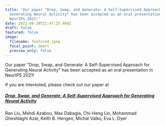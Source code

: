 ```yaml
---
title: 'Our paper "Drop, Swap, and Generate: A Self-Supervised Approach for
  Generating Neural Activity" has been accepted as an oral presentation in
  NeurIPS 2021!'
date: 2021-09-28T21:47:25.460Z
draft: false
featured: false
image:
  filename: featured.jpeg
  focal_point: Smart
  preview_only: false
---
```

Our paper "Drop, Swap, and Generate: A Self-Supervised Approach for Generating Neural Activity" has been accepted as an oral presentation in NeurIPS 2021!

If you are interested, please check out our paper at

##### **[Drop, Swap, and Generate: A Self-Supervised Approach for Generating Neural Activity](https://www.biorxiv.org/content/10.1101/2021.07.21.453285v1)**

Ran Liu, Mehdi Azabou, Max Dabagia, Chi-Heng Lin, Mohammad Gheshlaghi Azar, Keith B. Hengen, Michal Valko, Eva L. Dyer